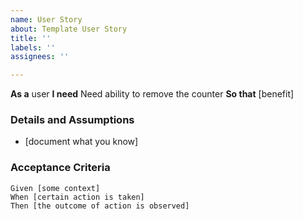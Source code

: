 ```yaml
---
name: User Story
about: Template User Story
title: ''
labels: ''
assignees: ''

---
```


**As a** user
 **I need** Need ability to remove the counter
 **So that** [benefit]  
   
 ### Details and Assumptions
 * [document what you know]
   
 ### Acceptance Criteria  
   
 ```gherkin
 Given [some context]
 When [certain action is taken]
 Then [the outcome of action is observed]
 ```
